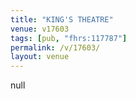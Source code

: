 ```yaml
---
title: "KING'S THEATRE"
venue: v17603
tags: [pub, "fhrs:117787"]
permalink: /v/17603/
layout: venue
---
```

null